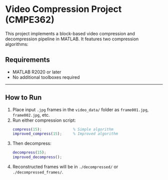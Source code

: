 # Video Compression Project (CMPE362)

This project implements a block-based video compression and decompression pipeline in MATLAB. It features two compression algorithms:


## Requirements

- MATLAB R2020 or later
- No additional toolboxes required

---

## How to Run

1. Place input `.jpg` frames in the `video_data/` folder as `frame001.jpg`, `frame002.jpg`, etc.
2. Run either compression script:
    ```matlab
    compress(15);              % Simple algorithm
    improved_compress(15);     % Improved algorithm
    ```
3. Then decompress:
    ```matlab
    decompress(15);
    improved_decompress();
    ```
4. Reconstructed frames will be in `./decompressed/` or `./decompressed_frames/`.